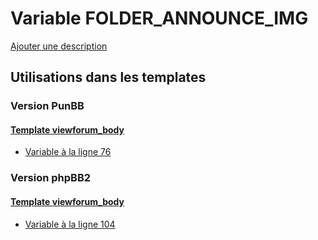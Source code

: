 # Variable FOLDER_ANNOUNCE_IMG
[Ajouter une description](https://fa-tvars.appspot.com/var/FOLDER_ANNOUNCE_IMG)

## Utilisations dans les templates

### Version PunBB

#### [Template viewforum_body](punbb/viewforum_body.md#readme)
* [Variable &agrave; la ligne 76](../punbb/viewforum_body.tpl#L76)

### Version phpBB2

#### [Template viewforum_body](subsilver/viewforum_body.md#readme)
* [Variable &agrave; la ligne 104](../subsilver/viewforum_body.tpl#L104)